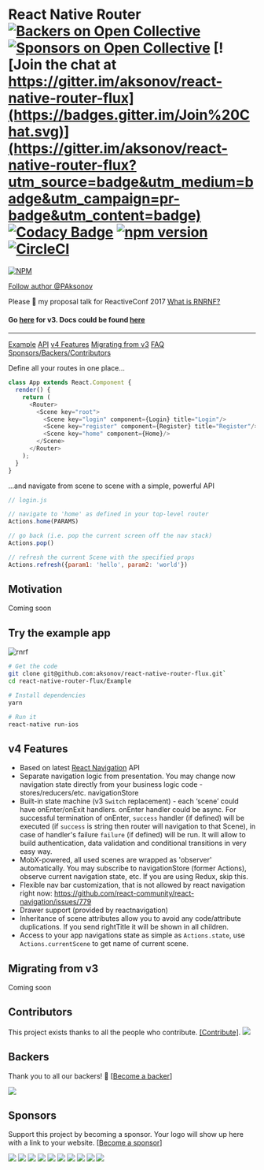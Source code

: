 # React Native Router [![Backers on Open Collective](https://opencollective.com/react-native-router-flux/backers/badge.svg)](#backers) [![Sponsors on Open Collective](https://opencollective.com/react-native-router-flux/sponsors/badge.svg)](#sponsors) [![Join the chat at https://gitter.im/aksonov/react-native-router-flux](https://badges.gitter.im/Join%20Chat.svg)](https://gitter.im/aksonov/react-native-router-flux?utm_source=badge&utm_medium=badge&utm_campaign=pr-badge&utm_content=badge) [![Codacy Badge](https://api.codacy.com/project/badge/grade/c6d869e2367a4fb491efc9de228c5ac6)](https://www.codacy.com/app/aksonov-github/react-native-router-flux) [![npm version](https://badge.fury.io/js/react-native-router-flux.svg)](http://badge.fury.io/js/react-native-router-flux) [![CircleCI](https://circleci.com/gh/aksonov/react-native-router-flux.svg?style=svg)](https://circleci.com/gh/aksonov/react-native-router-flux)

[![NPM](https://nodei.co/npm/react-native-router-flux.png?downloads=true&downloadRank=true&stars=true)](https://nodei.co/npm/react-native-router-flux/)  

[Follow author @PAksonov](https://twitter.com/PAksonov)

Please 🌟 my proposal talk for ReactiveConf 2017 [What is RNRNF?](https://gist.github.com/aksonov/e2d7454421e44b1c4c72214d14053410)

#### Go [here](https://github.com/aksonov/react-native-router-flux/tree/v3) for v3. Docs could be found [here](https://github.com/aksonov/react-native-router-flux/blob/master/README3.md)

___

[Example](#try-the-example-app)
[API](/docs/API.md)
[v4 Features](#v4-features)
[Migrating from v3](/docs/MIGRATION.md)
[FAQ](#faq)
[Sponsors/Backers/Contributors](#contributors)

Define all your routes in one place...

```js
class App extends React.Component {
  render() {
    return (
      <Router>
        <Scene key="root">
          <Scene key="login" component={Login} title="Login"/>
          <Scene key="register" component={Register} title="Register"/>
          <Scene key="home" component={Home}/>
        </Scene>
      </Router>
    );
  }
}
```

...and navigate from scene to scene with a simple, powerful API

```js
// login.js

// navigate to 'home' as defined in your top-level router
Actions.home(PARAMS)

// go back (i.e. pop the current screen off the nav stack)
Actions.pop()

// refresh the current Scene with the specified props
Actions.refresh({param1: 'hello', param2: 'world'})
```

## Motivation
Coming soon


## Try the example app

![rnrf](https://user-images.githubusercontent.com/3681859/27937441-ef61d932-626b-11e7-885f-1db7dc74b32e.gif)

```bash
# Get the code
git clone git@github.com:aksonov/react-native-router-flux.git`
cd react-native-router-flux/Example

# Install dependencies
yarn

# Run it
react-native run-ios
```

## v4 Features
* Based on latest [React Navigation](https://reactnavigation.org) API
* Separate navigation logic from presentation. You may change now navigation state directly from your business logic code - stores/reducers/etc. navigationStore
* Built-in state machine (v3 `Switch` replacement) - each ‘scene’ could have onEnter/onExit handlers. onEnter handler could be async. For successful termination of onEnter, `success` handler (if defined) will be executed (if `success` is string then router will navigation to that Scene), in case of handler's failure `failure` (if defined) will be run. It will allow to build authentication, data validation and conditional transitions in very easy way.
* MobX-powered, all used scenes are wrapped as 'observer' automatically. You may subscribe to navigationStore (former Actions), observe current navigation state, etc. If you are using Redux, skip this.
* Flexible nav bar customization, that is not allowed by react navigation right now:
https://github.com/react-community/react-navigation/issues/779
* Drawer support (provided by reactnavigation)
* Inheritance of scene attributes allow you to avoid any code/attribute duplications. If you send rightTitle it will be shown in all children.
* Access to your app navigations state as simple as `Actions.state`, use `Actions.currentScene` to get name of current scene.

## Migrating from v3
Coming soon

## Contributors

This project exists thanks to all the people who contribute. [[Contribute]](CONTRIBUTING.md).
<a href="graphs/contributors"><img src="https://opencollective.com/react-native-router-flux/contributors.svg?width=890" /></a>


## Backers

Thank you to all our backers! 🙏 [[Become a backer](https://opencollective.com/react-native-router-flux#backer)]

<a href="https://opencollective.com/react-native-router-flux#backers" target="_blank"><img src="https://opencollective.com/react-native-router-flux/backers.svg?width=890"></a>


## Sponsors

Support this project by becoming a sponsor. Your logo will show up here with a link to your website. [[Become a sponsor](https://opencollective.com/react-native-router-flux#sponsor)]

<a href="https://opencollective.com/react-native-router-flux/sponsor/0/website" target="_blank"><img src="https://opencollective.com/react-native-router-flux/sponsor/0/avatar.svg"></a>
<a href="https://opencollective.com/react-native-router-flux/sponsor/1/website" target="_blank"><img src="https://opencollective.com/react-native-router-flux/sponsor/1/avatar.svg"></a>
<a href="https://opencollective.com/react-native-router-flux/sponsor/2/website" target="_blank"><img src="https://opencollective.com/react-native-router-flux/sponsor/2/avatar.svg"></a>
<a href="https://opencollective.com/react-native-router-flux/sponsor/3/website" target="_blank"><img src="https://opencollective.com/react-native-router-flux/sponsor/3/avatar.svg"></a>
<a href="https://opencollective.com/react-native-router-flux/sponsor/4/website" target="_blank"><img src="https://opencollective.com/react-native-router-flux/sponsor/4/avatar.svg"></a>
<a href="https://opencollective.com/react-native-router-flux/sponsor/5/website" target="_blank"><img src="https://opencollective.com/react-native-router-flux/sponsor/5/avatar.svg"></a>
<a href="https://opencollective.com/react-native-router-flux/sponsor/6/website" target="_blank"><img src="https://opencollective.com/react-native-router-flux/sponsor/6/avatar.svg"></a>
<a href="https://opencollective.com/react-native-router-flux/sponsor/7/website" target="_blank"><img src="https://opencollective.com/react-native-router-flux/sponsor/7/avatar.svg"></a>
<a href="https://opencollective.com/react-native-router-flux/sponsor/8/website" target="_blank"><img src="https://opencollective.com/react-native-router-flux/sponsor/8/avatar.svg"></a>
<a href="https://opencollective.com/react-native-router-flux/sponsor/9/website" target="_blank"><img src="https://opencollective.com/react-native-router-flux/sponsor/9/avatar.svg"></a>

